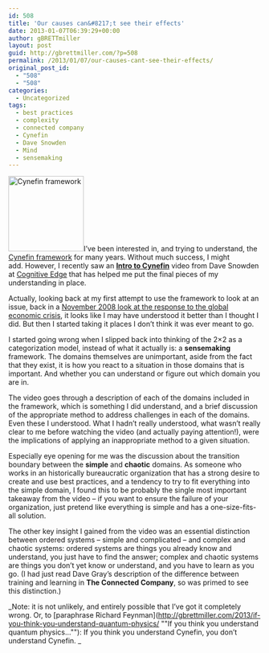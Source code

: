 ```yaml
---
id: 508
title: 'Our causes can&#8217;t see their effects'
date: 2013-01-07T06:39:29+00:00
author: gBRETTmiller
layout: post
guid: http://gbrettmiller.com/?p=508
permalink: /2013/01/07/our-causes-cant-see-their-effects/
original_post_id:
  - "508"
  - "508"
categories:
  - Uncategorized
tags:
  - best practices
  - complexity
  - connected company
  - Cynefin
  - Dave Snowden
  - Mind
  - sensemaking
---
```

<img class="alignright size-thumbnail wp-image-509" alt="Cynefin framework" src="http://nostraightlines.files.wordpress.com/2013/01/cynefin_framework_feb_2011.png?w=150&#038;h=150&#038;resize=150%2C150" width="150" height="150" srcset="https://i0.wp.com/gbrettmiller.com/wp-content/uploads/2013/01/cynefin_framework_feb_2011.png?resize=150%2C150 150w, https://i0.wp.com/gbrettmiller.com/wp-content/uploads/2013/01/cynefin_framework_feb_2011.png?zoom=2&resize=150%2C150 300w, https://i0.wp.com/gbrettmiller.com/wp-content/uploads/2013/01/cynefin_framework_feb_2011.png?zoom=3&resize=150%2C150 450w" sizes="(max-width: 150px) 100vw, 150px" data-recalc-dims="1" />I&#8217;ve been interested in, and trying to understand, the [Cynefin framework](http://en.wikipedia.org/wiki/Cynefin "Wikipedia - Cynefin") for many years. Without much success, I might add. However, I recently saw an [**Intro to Cynefin**](http://www.youtube.com/watch?v=N7oz366X0-8 "The Cynefin Framework - YouTube") video from Dave Snowden at [Cognitive Edge](http://www.cognitive-edge.com) that has helped me put the final pieces of my understanding in place.

Actually, looking back at my first attempt to use the framework to look at an issue, back in a [November 2008 look at the response to the global economic crisis](http://blog.gbrettmiller.com/the-cynefin-framework-and-the-global-economic-crisis/ "The Cynefin framework and the global economic crisis"), it looks like I may have understood it better than I thought I did. But then I started taking it places I don&#8217;t think it was ever meant to go.<!--more-->

I started going wrong when I slipped back into thinking of the 2&#215;2 as a categorization model, instead of what it actually is: a **sensemaking** framework. The domains themselves are unimportant, aside from the fact that they exist, it is how you react to a situation in those domains that is important. And whether you can understand or figure out which domain you are in.

The video goes through a description of each of the domains included in the framework, which is something I did understand, and a brief discussion of the appropriate method to address challenges in each of the domains. Even these I understood. What I hadn&#8217;t really understood, what wasn&#8217;t really clear to me before watching the video (and actually paying attention!), were the implications of applying an inappropriate method to a given situation.

Especially eye opening for me was the discussion about the transition boundary between the **simple** and **chaotic** domains. As someone who works in an historically bureaucratic organization that has a strong desire to create and use best practices, and a tendency to try to fit everything into the simple domain, I found this to be probably the single most important takeaway from the video &#8211; if you want to ensure the failure of your organization, just pretend like everything is simple and has a one-size-fits-all solution.

The other key insight I gained from the video was an essential distinction between ordered systems &#8211; simple and complicated &#8211; and complex and chaotic systems: ordered systems are things you already know and understand, you just have to find the answer; complex and chaotic systems are things you don&#8217;t yet know or understand, and you have to learn as you go. (I had just read Dave Gray&#8217;s description of the difference between training and learning in **The Connected Company**, so was primed to see this distinction.)

<span class="embed-youtube" style="text-align:center; display: block;"></span>

_Note: it is not unlikely, and entirely possible that I&#8217;ve got it completely wrong. Or, to [paraphrase Richard Feynman](http://gbrettmiller.com/2013/if-you-think-you-understand-quantum-physics/ ""If you think you understand quantum physics...""): If you think you understand Cynefin, you don&#8217;t understand Cynefin. _